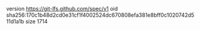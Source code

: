version https://git-lfs.github.com/spec/v1
oid sha256:170c1b48d2cd0e31cf1f4002524dc670808efa381e8bff0c1020742d511d1a1b
size 1714
